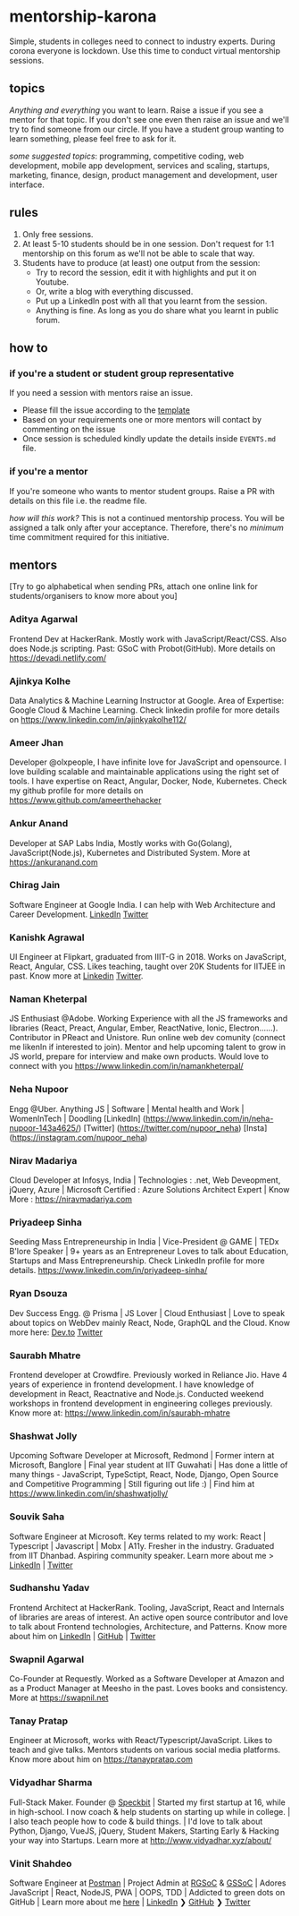 # mentorship-karona
Simple, students in colleges need to connect to industry experts. During corona everyone is lockdown. Use this time to conduct virtual mentorship sessions. 

## topics

_Anything and everything_ you want to learn. Raise a issue if you see a mentor for that topic. If you don't see one even then raise an issue and we'll try to find someone from our circle. If you have a student group wanting to learn something, please feel free to ask for it.

*some suggested topics*: programming, competitive coding, web development, mobile app development, services and scaling, startups, marketing, finance, design, product management and development, user interface. 


## rules
1. Only free sessions. 
2. At least 5-10 students should be in one session. Don't request for 1:1 mentorship on this forum as we'll not be able to scale that way.
3. Students have to produce (at least) one output from the session: 
	* Try to record the session, edit it with highlights and put it on Youtube. 
	* Or, write a blog with everything discussed.
	* Put up a LinkedIn post with all that you learnt from the session.
	* Anything is fine. As long as you do share what you learnt in public forum.

## how to

### if you're a student or student group representative
If you need a session with mentors raise an issue.
- Please fill the issue according to the [template](https://github.com/tanaypratap/mentorship-karona/blob/master/.github/ISSUE_TEMPLATE/mentorship-session-request.md) 
- Based on your requirements one or more mentors will contact by commenting on the issue
- Once session is scheduled kindly update the details inside `EVENTS.md` file.

### if you're a mentor
If you're someone who wants to mentor student groups. 
Raise a PR with details on this file i.e. the readme file. 

*how will this work?*
This is not a continued mentorship process. You will be assigned a talk only after your acceptance. Therefore, there's no _minimum_ time commitment required for this initiative. 

## mentors
[Try to go alphabetical when sending PRs, attach one online link for students/organisers to know more about you]

### Aditya Agarwal
Frontend Dev at HackerRank. Mostly work with JavaScript/React/CSS. Also does Node.js scripting. Past: GSoC with Probot(GitHub). More details on https://devadi.netlify.com/

### Ajinkya Kolhe
Data Analytics & Machine Learning Instructor at Google. Area of Expertise: Google Cloud & Machine Learning. Check linkedin profile for more details on https://www.linkedin.com/in/ajinkyakolhe112/

### Ameer Jhan
Developer @olxpeople, I have infinite love for JavaScript and opensource. I love building scalable and maintainable applications using the right set of tools. I have expertise on React, Angular, Docker, Node, Kubernetes. Check my github profile for more details on https://www.github.com/ameerthehacker

### Ankur Anand
Developer at SAP Labs India, Mostly works with Go(Golang), JavaScript(Node.js), Kubernetes and Distributed System.
More at https://ankuranand.com 

### Chirag Jain
Software Engineer at Google India. I can help with Web Architecture and Career Development.
[LinkedIn](https://www.linkedin.com/in/chirgjn) [Twitter](https://twitter.com/cjTheDev)

### Kanishk Agrawal
UI Engineer at Flipkart, graduated from IIIT-G in 2018. Works on JavaScript, React, Angular, CSS. Likes teaching, taught over 20K Students for IITJEE in past. 
Know more at [Linkedin](https://www.linkedin.com/in/agrawalkanishk3004/) [Twitter](https://twitter.com/KanishkAgrawal).

### Naman Kheterpal
JS Enthusiast @Adobe. Working Experience with all the JS frameworks and libraries (React, Preact, Angular, Ember, ReactNative, Ionic, Electron......). Contributor in PReact and Unistore. Run online web dev comunity (connect me likenIn if interested to join). Mentor and help upcoming talent to grow in JS world, prepare for interview and make own products. Would love to connect with you https://www.linkedin.com/in/namankheterpal/

### Neha Nupoor
Engg @Uber. Anything JS | Software | Mental health and Work | WomenInTech | Doodling [LinkedIn] (https://www.linkedin.com/in/neha-nupoor-143a4625/) [Twitter] (https://twitter.com/nupoor_neha) [Insta] (https://instagram.com/nupoor_neha)

### Nirav Madariya
Cloud Developer at Infosys, India | Technologies : .net, Web Deveopment, jQuery, Azure | Microsoft Certified : Azure Solutions Architect Expert | Know More : https://niravmadariya.com

### Priyadeep Sinha
Seeding Mass Entrepreneurship in India | Vice-President @ GAME | TEDx B'lore Speaker | 9+ years as an Entrepreneur
Loves to talk about Education, Startups and Mass Entrepreneurship. Check LinkedIn profile for more details.
https://www.linkedin.com/in/priyadeep-sinha/

### Ryan Dsouza
Dev Success Engg. @ Prisma | JS Lover | Cloud Enthusiast | Love to speak about topics on WebDev mainly React, Node, GraphQL and the Cloud. Know more here:
[Dev.to](https://dev.to/ryands17)
[Twitter](https://twitter.com/ryands1701)

### Saurabh Mhatre
Frontend developer at Crowdfire. Previously worked in Reliance Jio. Have 4 years of experience in frontend development. I have knowledge of development in React, Reactnative and Node.js. Conducted weekend workshops in frontend development in engineering colleges previously. Know more at: https://www.linkedin.com/in/saurabh-mhatre 

### Shashwat Jolly
Upcoming Software Developer at Microsoft, Redmond | Former intern at Microsoft, Banglore | Final year student at IIT Guwahati | Has done a little of many things - JavaScript, TypeSctipt, React, Node, Django, Open Source and Competitive Programming | Still figuring out life :) | Find him at https://www.linkedin.com/in/shashwatjolly/

### Souvik Saha
Software Engineer at Microsoft. Key terms related to my work: React | Typescript | Javascript | Mobx | A11y. Fresher in the industry. Graduated from IIT Dhanbad. Aspiring community speaker. Learn more about me > [LinkedIn](https://www.linkedin.com/in/xanthis23/) | [Twitter](https://twitter.com/xanthis23)

### Sudhanshu Yadav
Frontend Architect at HackerRank. Tooling, JavaScript, React and Internals of libraries are areas of interest. An active open source contributor and love to talk about Frontend technologies, Architecture, and Patterns. 
Know more about him on [LinkedIn](https://www.linkedin.com/in/yadavsudhanshu/) | [GitHub](https://github.com/s-yadav) | [Twitter](https://twitter.com/_syadav)

### Swapnil Agarwal
Co-Founder at Requestly. Worked as a Software Developer at Amazon and as a Product Manager at Meesho in the past. Loves books and consistency. More at https://swapnil.net

### Tanay Pratap
Engineer at Microsoft, works with React/Typescript/JavaScript. Likes to teach and give talks. Mentors students on various social media platforms. 
Know more about him on https://tanaypratap.com

### Vidyadhar Sharma
Full-Stack Maker. Founder @ [Speckbit](https://www.speckbit.com) | Started my first startup at 16, while in high-school. I now coach & help students on starting up while in college. | I also teach people how to code & build things. | I'd love to talk about Python, Django, VueJS, jQuery, Student Makers, Starting Early & Hacking your way into Startups. Learn more at http://www.vidyadhar.xyz/about/

### Vinit Shahdeo
Software Engineer at [Postman](https://medium.com/@vinitshahdeo/software-engineering-internship-experience-at-postman-182df16ef33f) | Project Admin at [RGSoC](http://railsgirlssummerofcode.org/) & [GSSoC](https://www.gssoc.tech/) | Adores JavaScript | React, NodeJS, PWA | OOPS, TDD | Addicted to green dots on GitHub | Learn more about me [here](https://fayz.in/stories/s/1522/0/?ckt_id=ZGL1ZGVk&title=story_of_vinit_shahdeo) | [LinkedIn](https://www.linkedin.com/in/vinitshahdeo/) ❯ [GitHub](https://github.com/vinitshahdeo) ❯ [Twitter](https://twitter.com/Vinit_Shahdeo)
